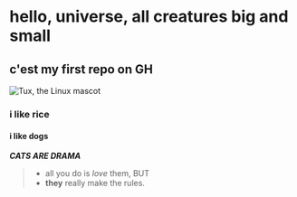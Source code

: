 # hello, universe, all creatures big and small

## c'est my first repo on GH

  ![Tux, the Linux mascot](tux.png)

### i like rice
#### i like dogs
***CATS ARE DRAMA***

> - all you do is *love* them, BUT  
> -  __they__ really make the rules.
